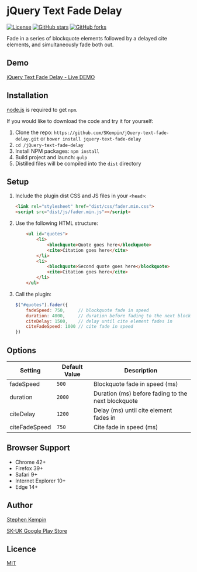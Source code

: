 # jQuery Text Fade Delay

[![License](https://img.shields.io/badge/license-MIT-blue.svg?style=flat-square)](https://github.com/SKempin/jQuery-text-fade-delay/blob/master/LICENSE)
[![GitHub stars](https://img.shields.io/github/stars/SKempin/jQuery-text-fade-delay.svg?style=flat-square)](https://github.com/SKempin/jQuery-text-fade-delay/stargazers)
[![GitHub forks](https://img.shields.io/github/forks/SKempin/jQuery-text-fade-delay.svg?style=flat-square)](https://github.com/SKempin/jQuery-text-fade-delay/network)


Fade in a series of blockquote elements followed by a delayed cite elements, and simultaneously fade both out.

## Demo
[jQuery Text Fade Delay - Live DEMO](https://skempin.github.io/jQuery-text-fade-delay/)


## Installation
[node.js](http://nodejs.org/download/) is required to get ``npm``.

If you would like to download the code and try it for yourself:

1. Clone the repo: `https://github.com/SKempin/jQuery-text-fade-delay.git` or `bower install jquery-text-fade-delay`
2. `cd /jQuery-text-fade-delay`
2. Install NPM packages: `npm install`
3. Build project and launch: `gulp`
4. Distilled files will be compiled into the `dist` directory


## Setup

1. Include the plugin dist CSS and JS files in your `<head>`:

	```html
	<link rel="stylesheet" href="dist/css/fader.min.css">
	<script src="dist/js/fader.min.js"></script>
	```

2. Use the following HTML structure:

    ```html
        <ul id="quotes">
            <li>
                <blockquote>Quote goes here</blockquote>
                <cite>Citation goes here</cite>
            </li>
            <li>
                <blockquote>Second quote goes here</blockquote>
                <cite>Citation goes here</cite>
            </li>
        </ul>
    ```

3. Call the plugin:

    ```javascript
	$("#quotes").fader({
		fadeSpeed: 750,     // blockquote fade in speed
		duration: 4000,     // duration before fading to the next blockquote
		citeDelay: 1500,    // delay until cite element fades in
		citeFadeSpeed: 1000 // cite fade in speed
	})
    ```

## Options

Setting | Default Value | Description |
------------ | ------------ |------------ |
fadeSpeed | `500` | Blockquote fade in speed (ms)
duration | `2000` | Duration (ms) before fading to the next blockquote
citeDelay | `1200` | Delay (ms) until cite element fades in
citeFadeSpeed | `750` | Cite fade in speed (ms)


## Browser Support

- Chrome 42+
- Firefox 39+
- Safari 9+
- Internet Explorer 10+
- Edge 14+



## Author
[Stephen Kempin](https://www.stephenkempin.co.uk)

[SK-UK Google Play Store](https://play.google.com/store/apps/developer?id=SK+-+UK)

## Licence
[MIT](https://github.com/SKempin/jQuery-text-fade-delay/blob/master/LICENSE)
